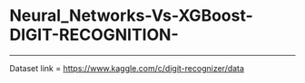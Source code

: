 # Neural_Networks-Vs-XGBoost-DIGIT-RECOGNITION-
--------------------------------------------------------------

Dataset link = https://www.kaggle.com/c/digit-recognizer/data
